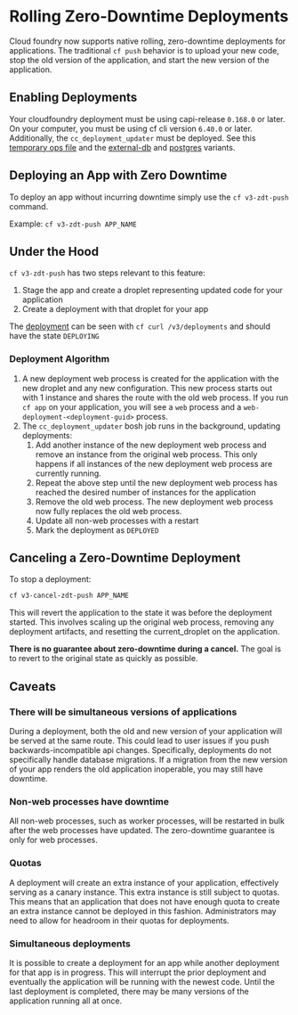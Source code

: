 # Rolling Zero-Downtime Deployments

Cloud foundry now supports native rolling, zero-downtime deployments for applications.
The traditional `cf push` behavior is to upload your new code, 
stop the old version of the application,
and start the new version of the application.

## Enabling Deployments

Your cloudfoundry deployment must be using capi-release `0.168.0` or later.
On your computer, you must be using cf cli version `6.40.0` or later.
Additionally, the `cc_deployment_updater` must be deployed. 
See this [temporary ops file](https://github.com/cloudfoundry/cf-deployment/blob/master/operations/experimental/add-deployment-updater.yml) and the [external-db](https://github.com/cloudfoundry/cf-deployment/blob/master/operations/experimental/add-deployment-updater-external-db.yml) and [postgres](https://github.com/cloudfoundry/cf-deployment/blob/master/operations/experimental/add-deployment-updater-postgres.yml) variants.

## Deploying an App with Zero Downtime

To deploy an app without incurring downtime simply use the `cf v3-zdt-push` command.

 Example: `cf v3-zdt-push APP_NAME`

## Under the Hood

`cf v3-zdt-push` has two steps relevant to this feature:
1. Stage the app and create a droplet representing updated code for your application
1. Create a deployment with that droplet for your app 

The [deployment](http://v3-apidocs.cloudfoundry.org/version/3.58.0/index.html#the-deployment-object)
 can be seen with `cf curl /v3/deployments` and should have the state `DEPLOYING`


### Deployment Algorithm

1. A new deployment web process is created for the application with the new droplet and any new configuration.
This new process starts out with 1 instance and shares the route with the old web process.
If you run `cf app` on your application, you will see a `web` process and a `web-deployment-<deployment-guid>` process.
1. The `cc_deployment_updater` bosh job runs in the background, updating deployments:
   1. Add another instance of the new deployment web process and remove an instance from the original web process.
   This only happens if all instances of the new deployment web process are currently running.
   1. Repeat the above step until the new deployment web process has reached the desired number of instances for the application   
   1. Remove the old web process. The new deployment web process now fully replaces the old web process.
   1. Update all non-web processes with a restart
   1. Mark the deployment as `DEPLOYED`


## Canceling a Zero-Downtime Deployment

To stop a deployment:

```sh
cf v3-cancel-zdt-push APP_NAME
``` 

This will revert the application to the state it was before the deployment started.
This involves scaling up the original web process, removing any deployment artifacts,
and resetting the current_droplet on the application.

**There is no guarantee about zero-downtime during a cancel.** 
The goal is to revert to the original state as quickly as possible.

## Caveats

### There will be simultaneous versions of applications

During a deployment, both the old and new version of your application will be 
served at the same route.
This could lead to user issues if you push backwards-incompatible api changes.
Specifically, deployments do not specifically handle database migrations. 
If a migration from the new version of your app renders the old application inoperable,
you may still have downtime.

### Non-web processes have downtime

All non-web processes, such as worker processes,
will be restarted in bulk after the web processes have updated.
The zero-downtime guarantee is only for web processes.

### Quotas

A deployment will create an extra instance of your application, 
effectively serving as a canary instance.
This extra instance is still subject to quotas.
This means that an application that does not have enough quota 
to create an extra instance cannot be deployed in this fashion.
Administrators may need to allow for headroom in their quotas for deployments.

### Simultaneous deployments

It is possible to create a deployment for an app while another deployment for that app is in progress.
This will interrupt the prior deployment and eventually the application will be running with the newest code.
Until the last deployment is completed, there may be many versions of the application running all at once.
